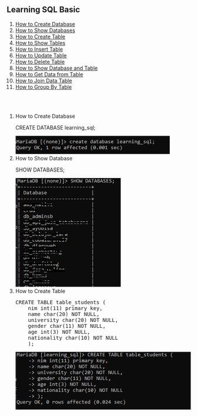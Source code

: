 <h2> Learning SQL Basic</h2>

<div class="daftar_isi"> 
<ol>
<li>
<a href="#cd">How to Create Database</a>
</li>
<li>
<a href="#sd">How to Show Databases</a>
</li>
<li>
<a href="#ct">How to Create Table</a>
</li>
<li>
<a href="#st">How to Show Tables</a>
</li>
<li>
<a href="">How to Insert Table</a>
</li>
<li>
<a href="">How to Update Table</a>
</li>
<li>
<a href="">How to Delete Table</a>
</li>
<li>
<a href="">How to Show Database and Table</a>
</li>
<li>
<a href="">How to Get Data from Table</a>
</li>
<li>
<a href="">How to Join Data Table </a>
</li>
<li>
<a href="">How to Group By Table</a>
</li>
</ol>
</div><br><br>

<div id="content">
<ol>
<li id="cd">
How to Create Database
<p>CREATE DATABASE learning_sql;</p>
<img src="img/create_database.png" />
</li>
<li id="sd">
How to Show Database
<p>SHOW DATABASES;</p>
<img src="img/show_database.png" />
</li>
<li id="ct">
How to Create Table
<p>
<pre>CREATE TABLE table_students (
    nim int(11) primary key,
    name char(20) NOT NULL,
    university char(20) NOT NULL,
    gender char(11) NOT NULL,
    age int(3) NOT NULL,
    nationality char(10) NOT NULL
    );
</pre>
</p>
<img src="img/create table.png" />
</li>
</ol>
</div>
